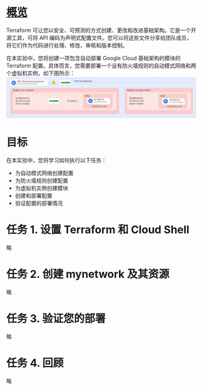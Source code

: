 # [概览](https://www.cloudskillsboost.google/course_sessions/4998694/labs/357072)
Terraform 可让您以安全、可预测的方式创建、更改和改进基础架构。它是一个开源工具，可将 API 编码为声明式配置文件。您可以将这些文件分享给团队成员，将它们作为代码进行处理、修改、审核和版本控制。

在本实验中，您将创建一项包含自动部署 Google Cloud 基础架构的模块的 Terraform 配置。具体而言，您需要部署一个设有防火墙规则的自动模式网络和两个虚拟机实例，如下图所示：
![](../images/terraform-module-lab.png)

# 目标
在本实验中，您将学习如何执行以下任务：
* 为自动模式网络创建配置
* 为防火墙规则创建配置
* 为虚拟机实例创建模块
* 创建和部署配置
* 验证配置的部署情况

# 任务 1. 设置 Terraform 和 Cloud Shell
略

# 任务 2. 创建 mynetwork 及其资源
略

# 任务 3. 验证您的部署
略

# 任务 4. 回顾
略
